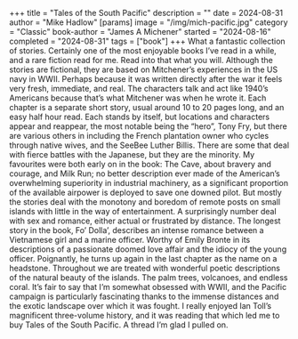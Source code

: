 +++
title = "Tales of the South Pacific"
description = ""
date = 2024-08-31
author = "Mike Hadlow"
[params]
    image = "/img/mich-pacific.jpg"
    category = "Classic"
    book-author = "James A Michener"
    started = "2024-08-16"
    completed = "2024-08-31"
    tags = ["book"]
+++
What a fantastic collection of stories. Certainly one of the most enjoyable books I’ve read in a while, and a rare fiction read for me. Read into that what you will. Although the stories are fictional, they are based on Mitchener’s experiences in the US navy in WWII. Perhaps because it was written directly after the war it feels very fresh, immediate, and real. The characters talk and act like 1940’s Americans because that’s what Mitchener was when he wrote it. Each chapter is a separate short story, usual around 10 to 20 pages long, and an easy half hour read. Each stands by itself, but locations and characters appear and reappear, the most notable being the “hero”, Tony Fry, but there are various others in including the French plantation owner who cycles through native wives, and the SeeBee Luther Billis. There are some that deal with fierce battles with the Japanese, but they are the minority. My favourites were both early on in the book: The Cave, about bravery and courage, and Milk Run; no better description ever made of the American’s overwhelming superiority in industrial machinery, as a significant proportion of the available airpower is deployed to save one downed pilot. But mostly the stories deal with the monotony and boredom of remote posts on small islands with little in the way of entertainment. A surprisingly number deal with sex and romance, either actual or frustrated by distance. The longest story in the book, Fo’ Dolla’, describes an intense romance between a Vietnamese girl and a marine officer. Worthy of Emily Bronte in its descriptions of a passionate doomed love affair and the idiocy of the young officer. Poignantly, he turns up again in the last chapter as the name on a headstone. Throughout we are treated with wonderful poetic descriptions of the natural beauty of the islands. The palm trees, volcanoes, and endless coral. It’s fair to say that I’m somewhat obsessed with WWII, and the Pacific campaign is particularly fascinating thanks to the immense distances and the exotic landscape over which it was fought. I really enjoyed Ian Toll’s magnificent three-volume history, and it was reading that which led me to buy Tales of the South Pacific. A thread I’m glad I pulled on.
